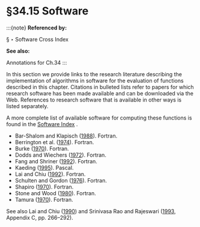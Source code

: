 # §34.15 Software

:::{note}
**Referenced by:**

§ ‣ Software Cross Index

**See also:**

Annotations for Ch.34
:::

In this section we provide links to the research literature describing the implementation of algorithms in software for the evaluation of functions described in this chapter. Citations in bulleted lists refer to papers for which research software has been made available and can be downloaded via the Web. References to research software that is available in other ways is listed separately.

A more complete list of available software for computing these functions is found in the [Software Index](./software/index.md) .

* Bar-Shalom and Klapisch ([1988](./bib/B.html#bib207 "NJGRAF: An efficient program for calculation of general recoupling coefficients by graphical analysis, compatible with NJSYM")). Fortran.
* Berrington et al. ([1974](./bib/B.html#bib247 "A general program to calculate atomic continuum processes using the R-matrix method")). Fortran.
* Burke ([1970](./bib/B.html#bib384 "A program to calculate a general recoupling coefficient")). Fortran.
* Dodds and Wiechers ([1972](./bib/D.html#bib675 "Vector coupling coefficients as products of prime factors")). Fortran.
* Fang and Shriner ([1992](./bib/F.html#bib774 "A computer program for the calculation of angular-momentum coupling coefficients")). Fortran.
* Kaeding ([1995](./bib/K.html#bib1239 "Pascal program for generating tables of ⁢ SU ( 3 ) Clebsch-Gordan coefficients")). Pascal.
* Lai and Chiu ([1992](./bib/L.html#bib1370 "Exact computation of the 9 - j symbols")). Fortran.
* Schulten and Gordon ([1976](./bib/S.html#bib2026 "Recursive evaluation of ⁢ 3 j - and ⁢ 6 j - coefficients")). Fortran.
* Shapiro ([1970](./bib/S.html#bib2056 "Arbitrary - ⁢ 3 n j symbols for ⁢ SU ( 2 )")). Fortran.
* Stone and Wood ([1980](./bib/S.html#bib2174 "Root-rational-fraction package for exact calculation of vector-coupling coefficients")). Fortran.
* Tamura ([1970](./bib/T.html#bib2202 "Angular momentum coupling coefficients")). Fortran.

See also Lai and Chiu ([1990](./bib/L.html#bib1369 "Exact computation of the 3 - j and 6 - j symbols")) and Srinivasa Rao and Rajeswari ([1993](./bib/S.html#bib2148 "Quantum Theory of Angular Momentum: Selected Topics"), Appendix C, pp. 266–292).
